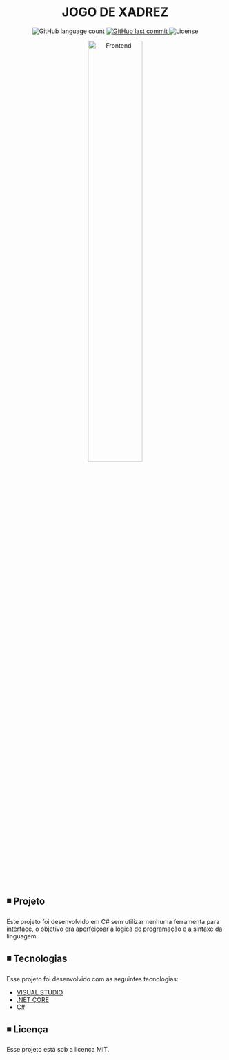 <h1 align="center">
  JOGO DE XADREZ
</h1>

<p align="center">   
  <img alt="GitHub language count" src="https://img.shields.io/github/languages/count/matheusasg09/Projeto-JogoDeXadrez">
  
  <a href="https://github.com/matheusasg09/Projeto-JogoDeXadrez/commits/master">
    <img alt="GitHub last commit" src="https://img.shields.io/github/last-commit/matheusasg09/Projeto-JogoDeXadrez">
  </a>

  <img alt="License" src="https://img.shields.io/badge/license-MIT-brightgreen">
</p>

<p align="center">
  <img alt="Frontend" src="xadrez-console/Sem Título-1.jpg" width="50%">
</p>

## ◾ Projeto

Este projeto foi desenvolvido em C# sem utilizar nenhuma ferramenta para interface, o objetivo era aperfeiçoar a lógica de programação e a sintaxe da linguagem.

## ◾ Tecnologias

Esse projeto foi desenvolvido com as seguintes tecnologias:

- [VISUAL STUDIO](https://visualstudio.microsoft.com/pt-br/vs/community/)
- [.NET CORE](https://docs.microsoft.com/pt-br/dotnet/core/)
- [C#](https://docs.microsoft.com/pt-br/dotnet/csharp/)

## ◾ Licença

Esse projeto está sob a licença MIT.
 
